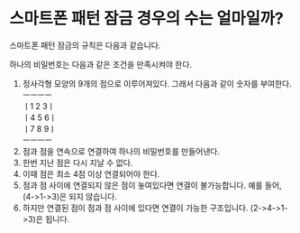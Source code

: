 # 스마트폰 패턴 잠금 경우의 수는 얼마일까?

스마트폰 패턴 잠금의 규칙은 다음과 같습니다.

하나의 비밀번호는 다음과 같은 조건을 만족시켜야 한다.
1. 정사각형 모양의 9개의 점으로 이루어져있다. 그래서 다음과 같이 숫자를 부여한다.<br>
 ㅡㅡㅡㅡ<br>
ㅣ1 2 3ㅣ<br>
ㅣ4 5 6ㅣ<br>
ㅣ7 8 9ㅣ<br>
 ㅡㅡㅡㅡ<br>
2. 점과 점을 연속으로 연결하여 하나의 비밀번호를 만들어낸다.
3. 한번 지난 점은 다시 지날 수 없다.
4. 이때 점은 최소 4점 이상 연결되어야 한다.
5. 점과 점 사이에 연결되지 않은 점이 놓여있다면 연결이 불가능합니다. 예를 들어, (4->1->3)은 되지 않습니다.
6. 하지만 연결된 점이 점과 점 사이에 있다면 연결이 가능한 구조입니다. (2->4->1->3)은 됩니다.
